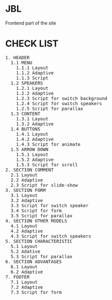 # JBL
Frontend part of the site

# CHECK LIST
<pre>
1. HEADER
  1.1 MENU
    1.1.1 Layout
    1.1.2 Adaptive
    1.1.3 Script
  1.2 SPEAKERS
    1.2.1 Layout
    1.2.2 Adaptive
    1.2.3 Script for switch background
    1.2.4 Script for switch speakers
    1.2.5 Script for parallax
  1.3 CONTENT
    1.3.1 Layout
    1.3.2 Adaptive
  1.4 BUTTONS
    1.4.1 Layout
    1.4.2 Adaptive
    1.4.3 Script for animate
  1.5 ARROW DOWN
    1.5.1 Layout
    1.5.2 Adaptive
    1.5.3 Script for scroll
2. SECTION COMMENT
  2.1 Layout
  2.2 Adaptive
  2.3 Script for slide-show
3. SECTION FORM
  3.1 Layout
  3.2 Adaptive
  3.3 Script for switch speaker
  3.4 Script for form
  3.5 Script for parallax
4. SECTION OTHER MODELS
  4.1 Layout
  4.2 Adaptive
  4.3 Script for switch speakers
5. SECTION CHARACTERISTIC
  5.1 Layout
  5.2 Adative
  5.3 Script for parallax
6. SECTION ADVANTAGES
  6.1 Layout
  6.2 Adaptive
7. FOOTER
  7.1 Layout
  7.2 Adaptive
  7.3 Script for form
 </pre>
